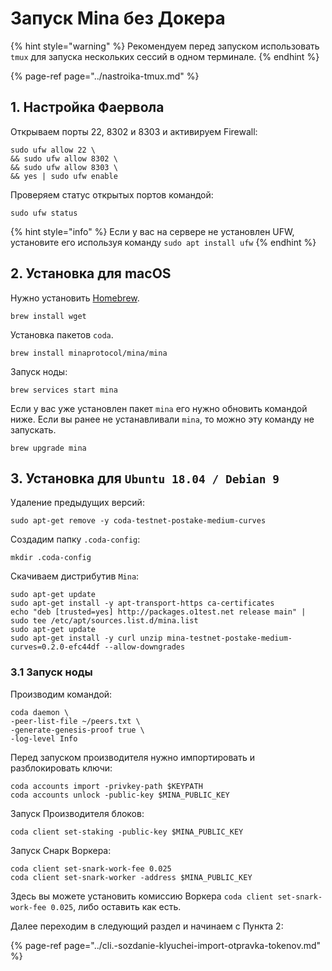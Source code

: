 # Запуск Mina без Докера

{% hint style="warning" %}
Рекомендуем перед запуском использовать `tmux` для запуска нескольких сессий в одном терминале.
{% endhint %}

{% page-ref page="../nastroika-tmux.md" %}

## 1. Настройка Фаервола

Открываем порты 22, 8302 и 8303 и активируем Firewall:

```text
sudo ufw allow 22 \
&& sudo ufw allow 8302 \
&& sudo ufw allow 8303 \
&& yes | sudo ufw enable
```

Проверяем статус открытых портов командой:

```text
sudo ufw status
```

{% hint style="info" %}
Если у вас на сервере не установлен UFW, установите его используя команду `sudo apt install ufw`
{% endhint %}

## 2. Установка для macOS

Нужно установить [Homebrew](https://brew.sh/).

```text
brew install wget
```

Установка пакетов `coda`.

```text
brew install minaprotocol/mina/mina
```

Запуск ноды:

```text
brew services start mina
```

Если у вас уже установлен пакет `mina` его нужно обновить командой ниже. Если вы ранее не устанавливали `mina`, то можно эту команду не запускать.

```text
brew upgrade mina
```

## 3. Установка для `Ubuntu 18.04 / Debian 9`

Удаление предыдущих версий:

```text
sudo apt-get remove -y coda-testnet-postake-medium-curves
```

Создадим папку `.coda-config`:

```text
mkdir .coda-config
```

Скачиваем дистрибутив `Mina`:

```text
sudo apt-get update
sudo apt-get install -y apt-transport-https ca-certificates
echo "deb [trusted=yes] http://packages.o1test.net release main" | sudo tee /etc/apt/sources.list.d/mina.list
sudo apt-get update
sudo apt-get install -y curl unzip mina-testnet-postake-medium-curves=0.2.0-efc44df --allow-downgrades
```

### 3.1 Запуск ноды

Производим командой:

```text
coda daemon \
-peer-list-file ~/peers.txt \
-generate-genesis-proof true \
-log-level Info
```

Перед запуском производителя нужно импортировать и разблокировать ключи:

```text
coda accounts import -privkey-path $KEYPATH
coda accounts unlock -public-key $MINA_PUBLIC_KEY
```

Запуск Производителя блоков:

```text
coda client set-staking -public-key $MINA_PUBLIC_KEY
```

Запуск Снарк Воркера:

```text
coda client set-snark-work-fee 0.025
coda client set-snark-worker -address $MINA_PUBLIC_KEY
```

Здесь вы можете установить комиссию Воркера `coda client set-snark-work-fee 0.025`, либо оставить как есть.

Далее переходим в следующий раздел и начинаем с Пункта 2:

{% page-ref page="../cli.-sozdanie-klyuchei-import-otpravka-tokenov.md" %}

